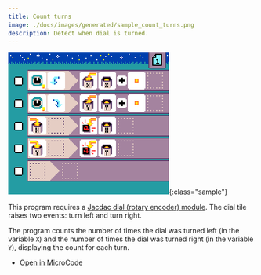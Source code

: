 ```yaml
---
title: Count turns
image: ./docs/images/generated/sample_count_turns.png
description: Detect when dial is turned.
---
```


![count turns program](../images/generated/sample_count_turns.png){:class="sample"}

This program requires a [Jacdac dial (rotary encoder) module](https://microsoft.github.io/jacdac-docs/devices/kittenbot/rotarybuttonv10/).
The dial tile raises two events: turn left and turn right.

The program counts the number of times the dial was turned left (in the variable `X`) and the number of times the dial was turned right (in the variable `Y`), displaying the count for each turn.

-   [Open in MicroCode](/microcode/#H4sIAKCjLGUAA/NKywwOyMjI9PU2SnJ3960oKigO8TUzCPU1M3FyDHQFYkdbAKde5cMkAAAA)
